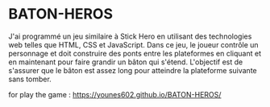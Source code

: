 # BATON-HEROS

J'ai programmé un jeu similaire à Stick Hero en utilisant des technologies web telles que HTML, CSS et JavaScript. Dans ce jeu, le joueur contrôle un personnage  et doit construire des ponts entre les plateformes en cliquant et en maintenant pour faire grandir un bâton qui s'étend. L'objectif est de s'assurer que le bâton est assez long pour atteindre la plateforme suivante sans tomber.

for play the game :
https://younes602.github.io/BATON-HEROS/
